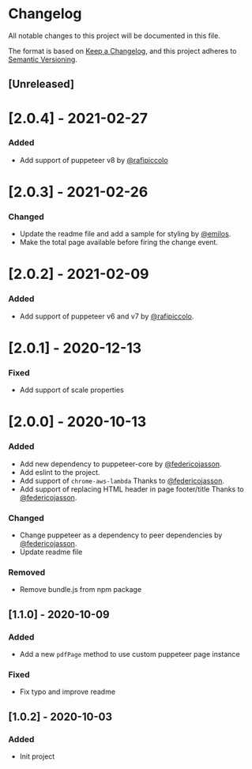 # Changelog
All notable changes to this project will be documented in this file.

The format is based on [Keep a Changelog](https://keepachangelog.com/en/1.0.0/),
and this project adheres to [Semantic Versioning](https://semver.org/spec/v2.0.0.html).

## [Unreleased]

# [2.0.4] - 2021-02-27

### Added
- Add support of puppeteer v8 by [@rafipiccolo](https://github.com/rafipiccolo)


# [2.0.3] - 2021-02-26

### Changed
- Update the readme file and add a sample for styling by [@emilos](https://github.com/emilos).
- Make the total page available before firing the change event.

# [2.0.2] - 2021-02-09

### Added
- Add support of puppeteer v6 and v7 by [@rafipiccolo](https://github.com/rafipiccolo).

# [2.0.1] - 2020-12-13

### Fixed
- Add support of scale properties

# [2.0.0] - 2020-10-13

### Added
- Add new dependency to puppeteer-core by [@federicojasson](https://github.com/federicojasson).
- Add eslint to the project.
- Add support of `chrome-aws-lambda` Thanks to [@federicojasson](https://github.com/federicojasson).
- Add support of replacing HTML header in page footer/title Thanks to [@federicojasson](https://github.com/federicojasson).

### Changed
- Change puppeteer as a dependency to peer dependencies by [@federicojasson](https://github.com/federicojasson).
- Update readme file

### Removed
- Remove bundle.js from npm package

## [1.1.0] - 2020-10-09
### Added
- Add a new `pdfPage` method to use custom puppeteer page instance

### Fixed
- Fix typo and improve readme

## [1.0.2] - 2020-10-03
### Added
- Init project
